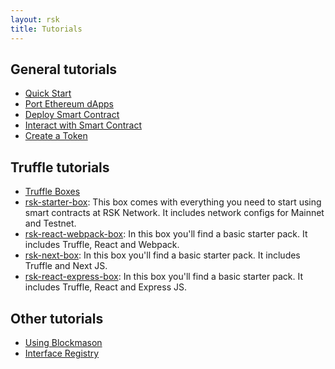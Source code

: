 ```yaml
---
layout: rsk
title: Tutorials
---
```


## General tutorials

- [Quick Start](/quick-start)
- [Port Ethereum dApps](/tutorials/port-ethereum-dapps/)
- [Deploy Smart Contract](/tutorials/deploy-smart-contracts/)
- [Interact with Smart Contract](/tutorials/interact-with-smart-contracts/)
- [Create a Token](/tutorials/create-a-token/)

## Truffle tutorials

- [Truffle Boxes](/tutorials/truffle-boxes/)
- [rsk-starter-box](/tutorials/truffle-boxes/rsk-starter-box): This box comes with everything you need to start using smart contracts at RSK Network. It includes network configs for Mainnet and Testnet.
- [rsk-react-webpack-box](/tutorials/truffle-boxes/rsk-react-webpack-box): In this box you'll find a basic starter pack. It includes Truffle, React and Webpack.
- [rsk-next-box](/tutorials/truffle-boxes/rsk-next-box): In this box you'll find a basic starter pack. It includes Truffle and Next JS.
- [rsk-react-express-box](/tutorials/truffle-boxes/rsk-react-express-box): In this box you'll find a basic starter pack. It includes Truffle, React and Express JS.

## Other tutorials

- [Using Blockmason](/tutorials/using-blockmason/)
- [Interface Registry](/tutorials/interface-registry/)
